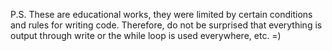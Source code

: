 P.S. These are educational works, they were limited by certain conditions and rules for writing code. Therefore, do not be surprised that everything is output through write or the while loop is used everywhere, etc. =)

